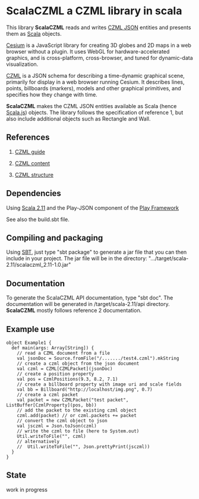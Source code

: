 # ScalaCZML a CZML library in scala 

This library **ScalaCZML** reads and writes 
[CZML JSON](https://github.com/AnalyticalGraphicsInc/cesium/wiki/CZML-Guide) entities and 
presents them as [Scala](http://www.scala-lang.org/) objects.

[Cesium](http://cesiumjs.org/) is a JavaScript library for creating 3D globes and 2D maps in a web browser without a plugin. 
It uses WebGL for hardware-accelerated graphics, and is cross-platform, cross-browser, 
and tuned for dynamic-data visualization. 

[CZML](https://github.com/AnalyticalGraphicsInc/cesium/wiki/CZML-Guide) is a JSON schema for 
describing a time-dynamic graphical scene, primarily for display in a web browser running Cesium.
It describes lines, points, billboards (markers), models and
other graphical primitives, and specifies how they change with time.

**ScalaCZML** makes the CZML JSON entities available as Scala (hence [Scala.js](http://www.scala-js.org/)) objects. 
The library follows the specification of reference 1, but also include additional objects such as Rectangle and Wall.

## References
 
1) [CZML guide](https://github.com/AnalyticalGraphicsInc/cesium/wiki/CZML-Guide)

2) [CZML content](https://github.com/AnalyticalGraphicsInc/cesium/wiki/CZML-Content)

3) [CZML structure](https://github.com/AnalyticalGraphicsInc/cesium/wiki/CZML-Structure)

## Dependencies

Using [Scala 2.11](http://www.scala-lang.org/) and the Play-JSON component 
of the [Play Framework](https://www.playframework.com/)

See also the build.sbt file.

## Compiling and packaging

Using [SBT](http://www.scala-sbt.org/), just type "sbt package" to generate a jar file that you can then 
include in your project. The jar file will be in the directory:
 ".../target/scala-2.11/scalaczml_2.11-1.0.jar" 

## Documentation

To generate the ScalaCZML API documentation, type "sbt doc". The documentation will be generated in 
/target/scala-2.11/api directory. **ScalaCZML** mostly follows reference 2 documentation. 

## Example use

    object Example1 {
      def main(args: Array[String]) {
        // read a CZML document from a file
        val jsonDoc = Source.fromFile("/......./test4.czml").mkString
        // create a czml object from the json document
        val czml = CZML[CZMLPacket](jsonDoc)
        // create a position property
        val pos = CzmlPositions(9.3, 8.2, 7.1)
        // create a billboard property with image uri and scale fields
        val bb = Billboard("http://localhost/img.png", 0.7)
        // create a czml packet
        val packet = new CZMLPacket("test packet", ListBuffer[CzmlProperty](pos, bb))
        // add the packet to the existing czml object
        czml.add(packet) // or czml.packets += packet
        // convert the czml object to json
        val jsczml = Json.toJson(czml)
        // write the czml to file (here to System.out)
        Util.writeToFile("", czml)
        // alternatively
        //  Util.writeToFile("", Json.prettyPrint(jsczml))
      }
    }
    
## State

work in progress


